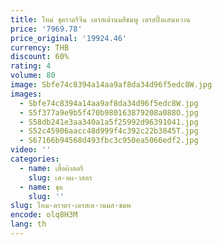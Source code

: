 ```yaml
---
title: ใหม่ ชุดราตรีจีน เดรสเต้านมสีชมพู เดรสปิ้งแสนหวาน
price: '7969.78'
price_original: '19924.46'
currency: THB
discount: 60%
rating: 4
volume: 80
image: Sbfe74c8394a14aa9af8da34d96f5edc8W.jpg
images:
  - Sbfe74c8394a14aa9af8da34d96f5edc8W.jpg
  - S5f377a9e9b5f470b980163879208a088O.jpg
  - S58db241e3aa340a1a5f25992d96391041.jpg
  - S52c45906aacc48d999f4c392c22b3845T.jpg
  - S67166b94568d493fbc3c950ea5066edf2.jpg
video: ''
categories:
  - name: เสื้อผ้าสตรี
    slug: เส-อผ-าสตร
  - name: ชุด
    slug: ''
slug: ใหม-ดราตร-เดรสเต-านมส-ชมพ
encode: olq8H3M
lang: th
---
```

  